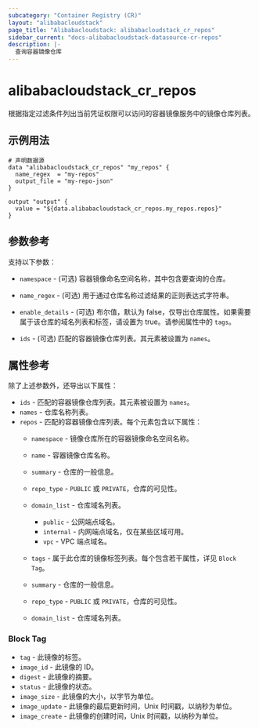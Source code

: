 ```yaml
---
subcategory: "Container Registry (CR)"
layout: "alibabacloudstack"
page_title: "Alibabacloudstack: alibabacloudstack_cr_repos"
sidebar_current: "docs-alibabacloudstack-datasource-cr-repos"
description: |-
  查询容器镜像仓库
---
```


# alibabacloudstack_cr_repos

根据指定过滤条件列出当前凭证权限可以访问的容器镜像服务中的镜像仓库列表。



## 示例用法

```
# 声明数据源
data "alibabacloudstack_cr_repos" "my_repos" {
  name_regex  = "my-repos"
  output_file = "my-repo-json"
}

output "output" {
  value = "${data.alibabacloudstack_cr_repos.my_repos.repos}"
}
```

## 参数参考

支持以下参数：

* `namespace` - (可选) 容器镜像命名空间名称，其中包含要查询的仓库。
* `name_regex` - (可选) 用于通过仓库名称过滤结果的正则表达式字符串。
* `enable_details` - (可选) 布尔值，默认为 false，仅导出仓库属性。如果需要属于该仓库的域名列表和标签，请设置为 true。请参阅属性中的 `tags`。

* `ids` - (可选) 匹配的容器镜像仓库列表。其元素被设置为 `names`。

## 属性参考

除了上述参数外，还导出以下属性：

* `ids` - 匹配的容器镜像仓库列表。其元素被设置为 `names`。
* `names` - 仓库名称列表。
* `repos` - 匹配的容器镜像仓库列表。每个元素包含以下属性：
  * `namespace` - 镜像仓库所在的容器镜像命名空间名称。
  * `name` - 容器镜像仓库名称。
  * `summary` - 仓库的一般信息。
  * `repo_type` - `PUBLIC` 或 `PRIVATE`，仓库的可见性。
  * `domain_list` - 仓库域名列表。
    * `public` - 公网端点域名。
    * `internal` - 内网端点域名，仅在某些区域可用。
    * `vpc` - VPC 端点域名。
  * `tags` - 属于此仓库的镜像标签列表。每个包含若干属性，详见 `Block Tag`。

  * `summary` - 仓库的一般信息。
  * `repo_type` - `PUBLIC` 或 `PRIVATE`，仓库的可见性。
  * `domain_list` - 仓库域名列表。

### Block Tag

* `tag` - 此镜像的标签。
* `image_id` - 此镜像的 ID。
* `digest` - 此镜像的摘要。
* `status` - 此镜像的状态。
* `image_size` - 此镜像的大小，以字节为单位。
* `image_update` - 此镜像的最后更新时间，Unix 时间戳，以纳秒为单位。
* `image_create` - 此镜像的创建时间，Unix 时间戳，以纳秒为单位。